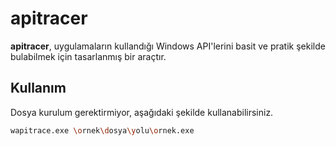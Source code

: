 # apitracer

**apitracer**, uygulamaların kullandığı Windows API'lerini basit ve pratik şekilde bulabilmek için tasarlanmış bir araçtır.

## Kullanım

Dosya kurulum gerektirmiyor, aşağıdaki şekilde kullanabilirsiniz.

```bash
wapitrace.exe \ornek\dosya\yolu\ornek.exe

